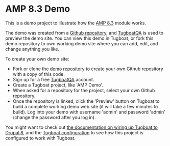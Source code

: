 # AMP 8.3 Demo


This is a demo project to illustrate how the [AMP 8.3](https://www.drupal.org/project/amp) module works.

The demo was created from a [Github repository](https://github.com/karens/amp), and [TugboatQA](https://tugboat.qa) is used to preview the demo site. You can view this demo in Tugboat, or fork this demo repository to own working demo site where you can add, edit, and change anything you like.

To create your own demo site:

- Fork or clone the [demo repository](https://github.com/karens/amp) to create your own Github repository with a copy of this code.
- Sign up for a free [TugboatQA](https://tugboat.qa) account.
- Create a Tugboat project, like 'AMP Demo'.
- When asked for a repository for the project, select your own Github repository.
- Once the repository is linked, click the 'Preview' button on Tugboat to build a complete working demo web site (it will take a few minutes to build). Log into your demo with username 'admin' and password 'admin' (change the password after you log in).

You might want to check out [the documentation on wiring up Tugboat to Drupal 8](https://docs.tugboat.qa/examples/drupal8/),
and the [Tugboat configuration](https://github.com/karens/schema_metatag_demo8/blob/master/.tugboat)
to see how this project is configured to work with Tugboat.
